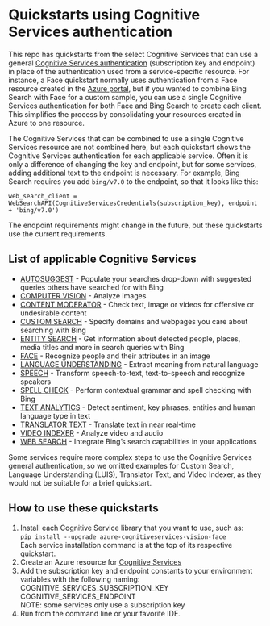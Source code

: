 # Quickstarts using Cognitive Services authentication

This repo has quickstarts from the select Cognitive Services that can use a general [Cognitive Services authentication](https://docs.microsoft.com/en-us/azure/cognitive-services/cognitive-services-apis-create-account?tabs=multiservice%2Cwindows)  (subscription key and endpoint) in place of the authentication used from a service-specific resource. For instance, a Face quickstart normally uses authentication from a Face resource created in the [Azure portal](https://portal.azure.com), but if you wanted to combine Bing Search with Face for a custom sample, you can use a single Cognitive Services authentication for both Face and Bing Search to create each client. This simplifies the process by consolidating your resources created in Azure to one resource.

The Cognitive Services that can be combined to use a single Cognitive Services resource are not combined here, but each quickstart shows the Cognitive Services authentication for each applicable service. Often it is only a difference of changing the key and endpoint, but for some services, adding additional text to the endpoint is necessary. For example, Bing Search requires you add `bing/v7.0` to the endpoint, so that it looks like this:

```
web_search_client = WebSearchAPI(CognitiveServicesCredentials(subscription_key), endpoint + 'bing/v7.0')
```

The endpoint requirements might change in the future, but these quickstarts use the current requirements.

## List of applicable Cognitive Services

* [AUTOSUGGEST](https://docs.microsoft.com/en-us/azure/cognitive-services/bing-autosuggest/get-suggested-search-terms) - Populate your searches drop-down with suggested queries others have searched for with Bing
* [COMPUTER VISION](https://docs.microsoft.com/en-us/azure/cognitive-services/computer-vision/index) - Analyze images
* [CONTENT MODERATOR](https://docs.microsoft.com/en-us/azure/cognitive-services/content-moderator/index) - Check text, image or videos for offensive or undesirable content
* [CUSTOM SEARCH](https://docs.microsoft.com/en-us/azure/cognitive-services/custom-vision-service/index) - Specify domains and webpages you care about searching with Bing
* [ENTITY SEARCH](https://docs.microsoft.com/en-us/azure/cognitive-services/bing-entities-search/overview) - Get information about detected people, places, media titles and more in search queries with Bing
* [FACE](https://docs.microsoft.com/en-us/azure/cognitive-services/face/index) - Recognize people and their attributes in an image
* [LANGUAGE UNDERSTANDING](https://docs.microsoft.com/en-us/azure/cognitive-services/luis/index) - Extract meaning from natural language
* [SPEECH](https://docs.microsoft.com/en-us/azure/cognitive-services/speech-service/index) - Transform speech-to-text, text-to-speech and recognize speakers
* [SPELL CHECK](https://docs.microsoft.com/en-us/azure/cognitive-services/bing-spell-check/overview) - Perform contextual grammar and spell checking with Bing
* [TEXT ANALYTICS](https://docs.microsoft.com/en-us/azure/cognitive-services/text-analytics/index) - Detect sentiment, key phrases, entities and human language type in text
* [TRANSLATOR TEXT](https://docs.microsoft.com/en-us/azure/cognitive-services/translator/index) - Translate text in near real-time
* [VIDEO INDEXER](https://docs.microsoft.com/en-us/azure/media-services/video-indexer/index) - Analyze video and audio
* [WEB SEARCH](https://docs.microsoft.com/en-us/azure/cognitive-services/bing-web-search/overview) - Integrate Bing’s search capabilities in your applications

Some services require more complex steps to use the Cognitive Services general authentication, so we omitted examples for Custom Search, Language Understanding (LUIS), Translator Text, and Video Indexer, as they would not be suitable for a brief quickstart.

## How to use these quickstarts
1. Install each Cognitive Service library that you want to use, such as: <br>
   `pip install --upgrade azure-cognitiveservices-vision-face` <br>
   Each service installation command is at the top of its respective quickstart.
1. Create an Azure resource for [Cognitive Services](https://docs.microsoft.com/en-us/azure/cognitive-services/cognitive-services-apis-create-account?tabs=multiservice%2Cwindows)
1. Add the subscription key and endpoint constants to your environment variables with the following naming: <br>
   COGNITIVE_SERVICES_SUBSCRIPTION_KEY <br>
   COGNITIVE_SERVICES_ENDPOINT <br>
   NOTE: some services only use a subscription key
1. Run from the command line or your favorite IDE.

